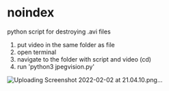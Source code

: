 # noindex
python script for destroying .avi files

1. put video in the same folder as file
2. open terminal
3. navigate to the folder with script and video (cd)
4. run 'python3 jpegvision.py'



![Uploading Screenshot 2022-02-02 at 21.04.10.png…]()
